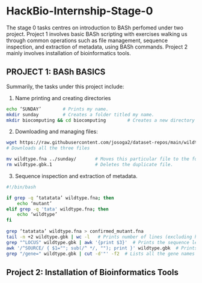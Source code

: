 # HackBio-Internship-Stage-0
The stage 0 tasks centres on introduction to BASh perfomed under two project. Project 1 involves basic BASh scripting with exercises walking us through common operations such as file management, sequence inspection, and extraction of metadata, using BASh commands. Project 2 mainly involves installation of bioinformatics tools.
## PROJECT 1: BASh BASICS
Summarily, the tasks under this project include:
1. Name printing and creating directories
```bash
echo ‘SUNDAY’        # Prints my name.
mkdir sunday         # Creates a folder titled my name.
mkdir biocomputing && cd biocomputing        # Creates a new directory and changes to it with one line of command
```

2. Downloading and managing files:
```bash
wget https://raw.githubusercontent.com/josoga2/dataset-repos/main/wildtype.fna https://raw.githubusercontent.com/josoga2/dataset-repos/main/wildtype.gbk https://raw.githubusercontent.com/josoga2/dataset-repos/main/wildtype.gbk
# Downloads all the three files

mv wildtype.fna ../sunday/       # Moves this particular file to the folder tiltle my name. 
rm wildtype.gbk.1                # Deletes the duplicate file.
```  

3. Sequence inspection and extraction of metadata.
```bash
#!/bin/bash

if grep -q ‘tatatata’ wildtype.fna; then
    echo ‘mutant’
elif grep -q 'tata' wildtype.fna; then
    echo ‘wildtype’
fi
 
grep ‘tatatata’ wildtype.fna > confirmed_mutant.fna
tail -n +2 wildtype.gbk | wc -l   # Prints number of lines (excluding header) in the '.gbk' file.
grep "^LOCUS" wildtype.gbk | awk '{print $3}'  # Prints the sequence length.
awk '/^SOURCE/ { $1=""; sub(/^ */, ""); print }' wildtype.gbk  # Prints the source organism.
grep "/gene=" wildtype.gbk | cut -d'"' -f2  # Lists all the gene names in the file.
``` 

## Project 2: Installation of Bioinformatics Tools 




















